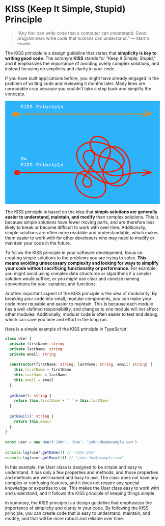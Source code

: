 # KISS (Keep It Simple, Stupid) Principle

> “Any fool can write code that a computer can understand. Good programmers write code that humans can understand.” — Martin Fowler

The KISS principle is a design guideline that states that **simplicity is key to
writing good code**. The acronym **KISS** stands for "Keep It Simple, Stupid,"
and it emphasizes the importance of avoiding overly complex solutions, and
instead focusing on simplicity and clarity in your code.

If you have built applications before, you might have already engaged in the
problem of writing code and reviewing it months later. Many lines are unreadable
crap because you couldn't take a step back and simplify the concepts.

![kiss](https://raw.githubusercontent.com/hcorta/software-design-essentials/master/public/images/kiss-principle.png)

The KISS principle is based on the idea that **simple solutions are generally
easier to understand, maintain, and modify** than complex solutions. This is
because simple solutions have fewer moving parts, and are therefore less likely
to break or become difficult to work with over time. Additionally, simple
solutions are often more readable and understandable, which makes them easier to
work with for other developers who may need to modify or maintain your code in
the future.

To follow the KISS principle in your software development, focus on creating
simple solutions to the problems you are trying to solve. **This means avoiding
unnecessary complexity and looking for ways to simplify your code without
sacrificing functionality or performance.** For example, you might avoid using
complex data structures or algorithms if a simpler solution would suffice, or
you might use clear and concise naming conventions for your variables and
functions.

Another important aspect of the KISS principle is the idea of modularity. By
breaking your code into small, modular components, you can make your code more
reusable and easier to maintain. This is because each module has a well-defined
responsibility, and changes to one module will not affect other modules.
Additionally, modular code is often easier to test and debug, which can save you
time and effort in the long run.

Here is a simple example of the KISS principle in TypeScript:

```typescript
class User {
  private firstName: string
  private lastName: string
  private email: string

  constructor(firstName: string, lastName: string, email: string) {
    this.firstName = firstName
    this.lastName = lastName
    this.email = email
  }

  getName(): string {
    return this.firstName + ' ' + this.lastName
  }

  getEmail(): string {
    return this.email
  }
}

const user = new User('John', 'Doe', 'john.doe@example.com')

console.log(user.getName()) // "John Doe"
console.log(user.getEmail()) // "john.doe@example.com"
```

In this example, the User class is designed to be simple and easy to understand.
It has only a few properties and methods, and those properties and methods are
well-named and easy to use. The class does not have any complex or confusing
features, and it does not require any special knowledge or expertise to use.
This makes the User class easy to work with and understand, and it follows the
KISS principle of keeping things simple.

In summary, the KISS principle is a design guideline that emphasizes the
importance of simplicity and clarity in your code. By following the KISS
principle, you can create code that is easy to understand, maintain, and modify,
and that will be more robust and reliable over time.
